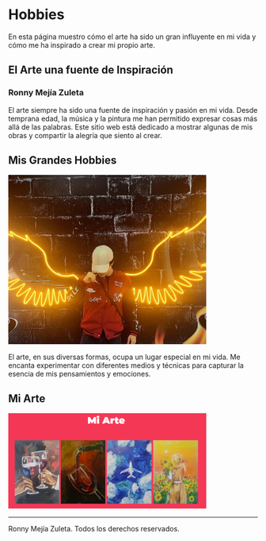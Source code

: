 # Hobbies

En esta página muestro cómo el arte ha sido un gran influyente en mi vida y cómo me ha inspirado a crear mi propio arte.

## El Arte una fuente de Inspiración

### Ronny Mejía Zuleta

El arte siempre ha sido una fuente de inspiración y pasión en mi vida. Desde temprana edad, la música y la pintura me han permitido expresar cosas más allá de las palabras. Este sitio web está dedicado a mostrar algunas de mis obras y compartir la alegría que siento al crear.

## Mis Grandes Hobbies

<img src="build/img/imaginacion.jpeg" alt="Hobbies" width="400">


El arte, en sus diversas formas, ocupa un lugar especial en mi vida. Me encanta experimentar con diferentes medios y técnicas para capturar la esencia de mis pensamientos y emociones.

## Mi Arte

<img src="build/img/mi_arte.png" width="400">

---

Ronny Mejía Zuleta. Todos los derechos reservados.

